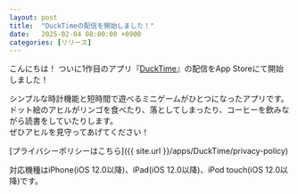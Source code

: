 ```yaml
---
layout: post
title:  "DuckTimeの配信を開始しました！"
date:   2025-02-04 08:00:00 +0900
categories: [リリース]
---
```


こんにちは！
ついに1作目のアプリ『[DuckTime]』の配信をApp Storeにて開始しました！

シンプルな時計機能と短時間で遊べるミニゲームがひとつになったアプリです。  
ドット絵のアヒルがリンゴを食べたり、落としてしまったり、コーヒーを飲みながら読書をしていたりします。  
ぜひアヒルを見守ってあげてください！

[プライバシーポリシーはこちら]({{ site.url }}/apps/DuckTime/privacy-policy)

対応機種はiPhone(iOS 12.0以降)、iPad(iOS 12.0以降)、iPod touch(iOS 12.0以降)です。

[DuckTime]:https://apps.apple.com/jp/app/ducktime/id6741355405
